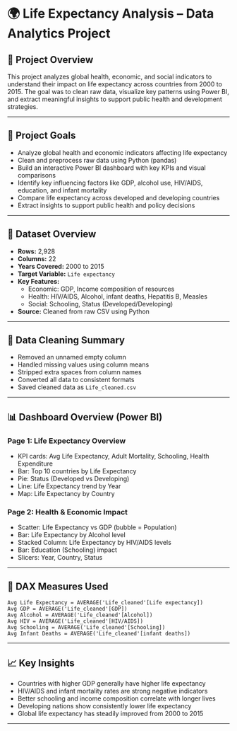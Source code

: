 # 🌍 Life Expectancy Analysis – Data Analytics Project

## 📌 Project Overview
This project analyzes global health, economic, and social indicators to understand their impact on life expectancy across countries from 2000 to 2015. The goal was to clean raw data, visualize key patterns using Power BI, and extract meaningful insights to support public health and development strategies.

---

## 🎯 Project Goals
- Analyze global health and economic indicators affecting life expectancy
- Clean and preprocess raw data using Python (pandas)
- Build an interactive Power BI dashboard with key KPIs and visual comparisons
- Identify key influencing factors like GDP, alcohol use, HIV/AIDS, education, and infant mortality
- Compare life expectancy across developed and developing countries
- Extract insights to support public health and policy decisions

---

## 📁 Dataset Overview
- **Rows:** 2,928
- **Columns:** 22
- **Years Covered:** 2000 to 2015
- **Target Variable:** `Life expectancy`
- **Key Features:**
  - Economic: GDP, Income composition of resources
  - Health: HIV/AIDS, Alcohol, infant deaths, Hepatitis B, Measles
  - Social: Schooling, Status (Developed/Developing)
- **Source:** Cleaned from raw CSV using Python

---

## 🧹 Data Cleaning Summary
- Removed an unnamed empty column
- Handled missing values using column means
- Stripped extra spaces from column names
- Converted all data to consistent formats
- Saved cleaned data as `Life_cleaned.csv`

---

## 📊 Dashboard Overview (Power BI)

### Page 1: Life Expectancy Overview
- KPI cards: Avg Life Expectancy, Adult Mortality, Schooling, Health Expenditure
- Bar: Top 10 countries by Life Expectancy
- Pie: Status (Developed vs Developing)
- Line: Life Expectancy trend by Year
- Map: Life Expectancy by Country

### Page 2: Health & Economic Impact
- Scatter: Life Expectancy vs GDP (bubble = Population)
- Bar: Life Expectancy by Alcohol level
- Stacked Column: Life Expectancy by HIV/AIDS levels
- Bar: Education (Schooling) impact
- Slicers: Year, Country, Status

---

## 📐 DAX Measures Used

```DAX
Avg Life Expectancy = AVERAGE('Life_cleaned'[Life expectancy])
Avg GDP = AVERAGE('Life_cleaned'[GDP])
Avg Alcohol = AVERAGE('Life_cleaned'[Alcohol])
Avg HIV = AVERAGE('Life_cleaned'[HIV/AIDS])
Avg Schooling = AVERAGE('Life_cleaned'[Schooling])
Avg Infant Deaths = AVERAGE('Life_cleaned'[infant deaths])
```

---

## 📈 Key Insights

- Countries with higher GDP generally have higher life expectancy
- HIV/AIDS and infant mortality rates are strong negative indicators
- Better schooling and income composition correlate with longer lives
- Developing nations show consistently lower life expectancy
- Global life expectancy has steadily improved from 2000 to 2015

---


